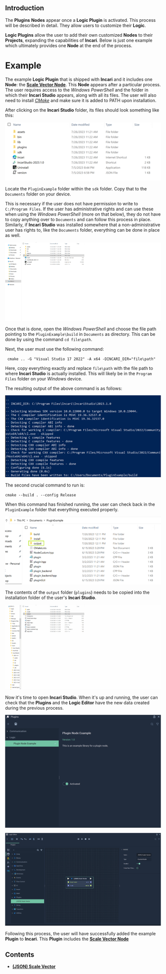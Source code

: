 
## Introduction

The **Plugins** **Nodes** appear once a **Logic Plugin** is activated. This process will be described in detail. They allow users to customize their **Logic**. 

**Logic Plugins** allow the user to add their own customized **Nodes** to their **Projects**, expanding the capabilities of **Incari**. Below is just one example which ultimately provides one **Node** at the end of the process. 

# Example 

The example **Logic Plugin** that is shipped with **Incari** and it includes one **Node**: the [**Scale Vector Node**](jsonscalevector.md). This **Node** appears after a particular process. The user requires access to the *Windows PowerShell* and the folder in which their **Incari Studio** appears, along with all its files. The user will also need to install [*CMake*](https://cmake.org/) and make sure it is added to PATH upon installation. 

After clicking on the **Incari Studio** folder, its files should look something like this: 

![Incari Studio Folder Example.](../../.gitbook/assets/logicplugin1.png)

Locate the `PluginExample` folder within the `sdk` folder. Copy that to the `Documents` folder on your device. 

This is necessary if the user does not have permission to write to `C:/Program Files`. If the user has administrative rights and can use these when using the *Windows PowerShell* (more on that below), they do not have to copy anything over to `Documents` and can follow this process in place. Similarly, if **Incari Studio** was installed somewhere that a non-administrative user has rights to, like the `Documents` folder, everything can be done in place as well. 

![Locating and Copying the PluginExample Folder.](../../.gitbook/assets/logicplugins2.gif)


Once that is done, open the *Windows PowerShell* and choose the file path pointing to the `PluginExample\build` in `Documents` as directory. This can be done by using the command `cd file\path`.

Next, the user must use the following command:

` cmake .. -G "Visual Studio 17 2022" -A x64 -DINCARI_DIR="file\path"` 

Here, copy everything exactly and replace `file\path` with the file path to where **Incari Studio** is actually installed. This will likely be in the `Program Files` folder on your *Windows* device. 

The resulting output of the above command is as follows:

![Output of First CMake Command.](../../.gitbook/assets/logicplugin3.png)

The second crucial command to run is:

`cmake --build . --config Release`

When this command has finished running, the user can check back in the `PluginExample` folder that everything executed properly.

![Checking for output Folder.](../../.gitbook/assets/logicplugin4.png)

The contents of the `output` folder (`plugins`) needs to be copied into the installation folder of the user's **Incari Studio**. 

![Copying the output Folder to the plugins Folder.](../../.gitbook/assets/logicplugins6real.gif)

Now it's time to open **Incari Studio**. When it's up and running, the user can check that the **Plugins** and the **Logic Editor** have the new data created during the previous process. 

![Logic in Plugins.](../../.gitbook/assets/logicpluginresultplugins.png)

![New Node in Logic Editor.](../../.gitbook/assets/logicpluginresultnode.png)

Following this process, the user will have successfully added the example **Plugin** to **Incari**. This **Plugin** includes the [**Scale Vector Node**](jsonscalevector.md)

## Contents

* [**(JSON) Scale Vector**](jsonscalevector.md)